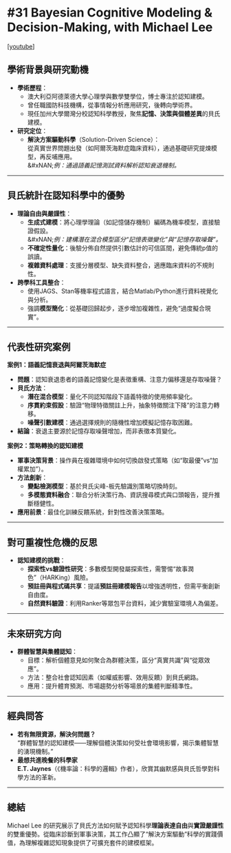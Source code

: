 # #31 Bayesian Cognitive Modeling & Decision-Making, with Michael Lee

\[[youtube](https://www.youtube.com/watch?v=RNj890IR5C4\&ab_channel=LearningBayesianStatistics)]

## **學術背景與研究動機**

* **學術歷程**：
  * 澳大利亞阿德萊德大學心理學與數學雙學位，博士專注於認知建模。
  * 曾任職國防科技機構，從事情報分析應用研究，後轉向學術界。
  * 現任加州大學爾灣分校認知科學教授，聚焦**記憶、決策與個體差異**的貝氏建模。
* **研究定位**：
  * **解決方案驅動科學**（Solution-Driven Science）：\
    從真實世界問題出發（如阿爾茨海默症臨床資料），通過基礎研究提煉模型，再反哺應用。\
    &#xNAN;_&#x4F8B;：通過語義記憶測試資料解析認知衰退機制。_

***

## **貝氏統計在認知科學中的優勢**

* **理論自由與嚴謹性**：
  * **生成式建模**：將心理學理論（如記憶儲存機制）編碼為機率模型，直接驗證假設。\
    &#xNAN;_&#x4F8B;：建構潛在混合模型區分“記憶表徵變化”與“記憶存取噪聲”。_
  * **不確定性量化**：後驗分佈自然提供引數估計的可信區間，避免傳統p值的誤讀。
  * **複雜資料處理**：支援分層模型、缺失資料整合，適應臨床資料的不規則性。
* **跨學科工具整合**：
  * 使用JAGS、Stan等機率程式語言，結合Matlab/Python進行資料視覺化與分析。
  * 強調**模型簡化**：從基礎回歸起步，逐步增加複雜性，避免“過度擬合現實”。

***

## **代表性研究案例**

**案例1：語義記憶衰退與阿爾茨海默症**

* **問題**：認知衰退患者的語義記憶變化是表徵重構、注意力偏移還是存取噪聲？
* **貝氏方法**：
  * **潛在混合模型**：量化不同認知階段下語義特徵的使用頻率變化。
  * **序貫約束假設**：驗證“物理特徵關註上升，抽象特徵關注下降”的注意力轉移。
  * **噪聲引數建模**：通過選擇規則的隨機性增加模擬記憶存取困難。
* **結論**：衰退主要源於記憶存取噪聲增加，而非表徵本質變化。

**案例2：策略轉換的認知建模**

* **軍事決策背景**：操作員在複雜環境中如何切換啟發式策略（如“取最優”vs“加權累加”）。
* **方法創新**：
  * **變點檢測模型**：基於貝氏尖峰-板先驗識別策略切換時刻。
  * **多模態資料融合**：聯合分析決策行為、資訊搜尋模式與口頭報告，提升推斷穩健性。
* **應用前景**：最佳化訓練反饋系統，針對性改善決策策略。

***

## **對可重複性危機的反思**

* **認知建模的挑戰**：
  * **探索性vs驗證性研究**：多數模型開發屬探索性，需警惕“故事潤色”（HARKing）風險。
  * **預註冊與程式碼共享**：提議**預註冊建模報告**以增強透明性，但需平衡創新自由度。
  * **自然資料驗證**：利用Ranker等眾包平台資料，減少實驗室環境人為偏差。

***

## **未來研究方向**

* **群體智慧與集體認知**：
  * 目標：解析個體意見如何聚合為群體決策，區分“真實共識”與“從眾效應”。
  * 方法：整合社會認知因素（如權威影響、效用反饋）到貝氏網路。
  * 應用：提升體育預測、市場趨勢分析等場景的集體判斷精準性。

***

## **經典問答**

* **若有無限資源，解決何問題？**\
  “群體智慧的認知建模——理解個體決策如何受社會環境影響，揭示集體智慧的湧現機制。”
* **最想共進晚餐的科學家**\
  **E.T. Jaynes**（《機率論：科學的邏輯》作者），欣賞其幽默感與貝氏哲學對科學方法的革新。

***

## **總結**

Michael Lee 的研究展示了貝氏方法如何賦予認知科學**理論表達自由**與**實證嚴謹性**的雙重優勢。從臨床診斷到軍事決策，其工作凸顯了“解決方案驅動”科學的實踐價值，為理解複雜認知現象提供了可擴充套件的建模框架。
